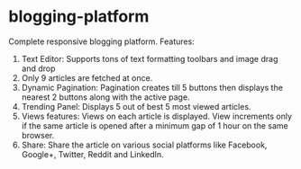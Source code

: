 # blogging-platform

Complete responsive blogging platform. 
Features:
1. Text Editor: Supports tons of text formatting toolbars and image drag and drop
2. Only 9 articles are fetched at once.
3. Dynamic Pagination: Pagination creates till 5 buttons then displays the nearest 2 buttons along with the active page.
4. Trending Panel: Displays 5 out of best 5 most viewed articles.
5. Views features: Views on each article is displayed. View increments only if the same article is opened after a minimum gap of 1 hour on the same browser.
6. Share: Share the article on various social platforms like Facebook, Google+, Twitter, Reddit and LinkedIn.
